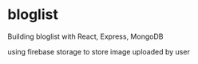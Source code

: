 # bloglist
Building bloglist with React, Express, MongoDB

using firebase storage to store image uploaded by user


